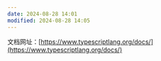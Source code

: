 ```yaml
---
date: 2024-08-28 14:01
modified: 2024-08-28 14:05
---
```


文档网址：[https://www.typescriptlang.org/docs/](https://www.typescriptlang.org/docs/)
